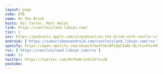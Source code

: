 ```yaml
---
layout: page
code: OTB
name: On The Brink
hosts: Nic Carter, Matt Walsh
link: https://castleisland.libsyn.com/
tier: 2
ios: https://podcasts.apple.com/us/podcast/on-the-brink-with-castle-island/id1480586463
android: ['https://subscribeonandroid.com/castleisland.libsyn.com/rss']
spotify: https://open.spotify.com/show/47aw3C5brBfL8pCIw8LrQL?si=FXzVA5LoRYyTnsLfPebhkw
rss: ['https://castleisland.libsyn.com/rss']
rank: 13
twitter: https://twitter.com/OnTheBrinkCIV?s=20
youtube: 
---
```


